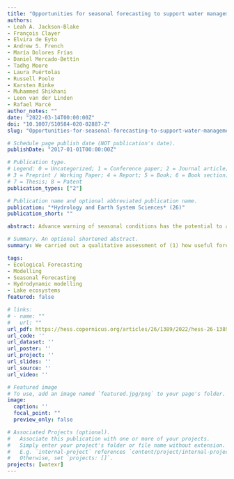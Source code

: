 ```yaml
---
title: "Opportunities for seasonal forecasting to support water management outside the tropics"
authors:
- Leah A. Jackson-Blake
- François Clayer
- Elvira de Eyto
- Andrew S. French
- María Dolores Frías
- Daniel Mercado-Bettín
- Tadhg Moore
- Laura Puértolas
- Russell Poole
- Karsten Rinke
- Muhammed Shikhani
- Leon van der Linden
- Rafael Marcé
author_notes: ""
date: "2022-03-14T00:00:00Z"
doi: "10.1007/S10584-020-02887-Z"
slug: "Opportunities-for-seasonal-forecasting-to-support-water-management-outside-the-tropics"

# Schedule page publish date (NOT publication's date).
publishDate: "2017-01-01T00:00:00Z"

# Publication type.
# Legend: 0 = Uncategorized; 1 = Conference paper; 2 = Journal article;
# 3 = Preprint / Working Paper; 4 = Report; 5 = Book; 6 = Book section;
# 7 = Thesis; 8 = Patent
publication_types: ["2"]

# Publication name and optional abbreviated publication name.
publication: "*Hydrology and Earth System Sciences* (26)"
publication_short: ""

abstract: Advance warning of seasonal conditions has the potential to assist water management in planning and risk mitigation, with large potential social, economic, and ecological benefits. In this study, we explore the value of seasonal forecasting for decision-making at five case study sites located in extratropical regions. The forecasting tools used integrate seasonal climate model forecasts with freshwater impact models of catchment hydrology, lake conditions (temperature, water level, chemistry, and ecology), and fish migration timing and were co-developed together with water managers. To explore the decision-making value of forecasts, we carried out a qualitative assessment of (1) how useful forecasts would have been for a problematic past season and (2) the relevance of any windows of opportunity (seasons and variables where forecasts are thought to perform well) for management. Overall, water managers were optimistic about the potential for improved decision-making and identified actions that could be taken based on forecasts. However, there was often a mismatch between those variables that could best be predicted and those which would be most useful for management. Reductions in forecast uncertainty and a need to develop practical, hands-on experience were identified as key requirements before forecasts would be used in operational decision-making. Seasonal climate forecasts provided little added value to freshwater forecasts in these extratropical study sites, and we discuss the conditions under which seasonal climate forecasts with only limited skill are most likely to be worth incorporating into freshwater forecasting workflows.

# Summary. An optional shortened abstract.
summary: We carried out a qualitative assessment of (1) how useful forecasts would have been for a problematic past season and (2) the relevance of any windows of opportunity (seasons and variables where forecasts are thought to perform well) for management. Overall, water managers were optimistic about the potential for improved decision-making and identified actions that could be taken based on forecasts. However, there was often a mismatch between those variables that could best be predicted and those which would be most useful for management.

tags:
- Ecological Forecasting
- Modelling
- Seasonal Forecasting
- Hydrodynamic modelling
- Lake ecosystems
featured: false

# links:
# - name: ""
#   url: ""
url_pdf: https://hess.copernicus.org/articles/26/1389/2022/hess-26-1389-2022.pdf
url_code: ''
url_dataset: ''
url_poster: ''
url_project: ''
url_slides: ''
url_source: ''
url_video: ''

# Featured image
# To use, add an image named `featured.jpg/png` to your page's folder. 
image:
  caption: ''
  focal_point: ""
  preview_only: false

# Associated Projects (optional).
#   Associate this publication with one or more of your projects.
#   Simply enter your project's folder or file name without extension.
#   E.g. `internal-project` references `content/project/internal-project/index.md`.
#   Otherwise, set `projects: []`.
projects: [watexr]
---
```

